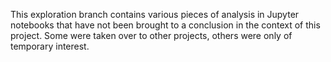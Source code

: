 This exploration branch contains various pieces of analysis in Jupyter notebooks that have not been brought to a conclusion in the context of this project. Some were taken over to other projects, others were only of temporary interest. 
